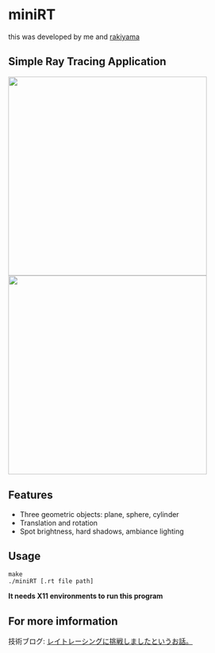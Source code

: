 # miniRT

this was developed by me and <a href="https://github.com/ryojiroakiyama">rakiyama</a>

## Simple Ray Tracing Application

<img src="https://user-images.githubusercontent.com/64348608/153751755-40fb93af-d8f4-4263-9884-7bbfb74baa33.PNG" width=400px>   <img src="https://user-images.githubusercontent.com/64348608/153751753-252aeadc-394b-43c0-8f1e-eba1ede4b5e0.PNG" width=400px>

## Features

* Three geometric objects: plane, sphere, cylinder
* Translation and rotation
* Spot brightness, hard shadows, ambiance lighting

## Usage

```
make
./miniRT [.rt file path]
```
**It needs X11 environments to run this program**

## For more imformation


技術ブログ: [レイトレーシングに挑戦しましたというお話。](https://rakiyama0229.hatenablog.jp/entry/2022/02/20/221743)
